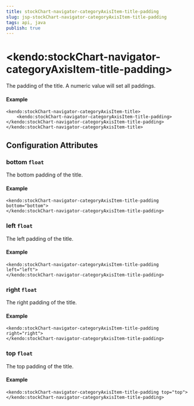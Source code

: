```yaml
---
title: stockChart-navigator-categoryAxisItem-title-padding
slug: jsp-stockChart-navigator-categoryAxisItem-title-padding
tags: api, java
publish: true
---
```


# \<kendo:stockChart-navigator-categoryAxisItem-title-padding\>

The padding of the title. A numeric value will set all paddings.

#### Example
    <kendo:stockChart-navigator-categoryAxisItem-title>
        <kendo:stockChart-navigator-categoryAxisItem-title-padding></kendo:stockChart-navigator-categoryAxisItem-title-padding>
    </kendo:stockChart-navigator-categoryAxisItem-title>

## Configuration Attributes

### bottom `float`

The bottom padding of the title.

#### Example
    <kendo:stockChart-navigator-categoryAxisItem-title-padding bottom="bottom">
    </kendo:stockChart-navigator-categoryAxisItem-title-padding>

### left `float`

The left padding of the title.

#### Example
    <kendo:stockChart-navigator-categoryAxisItem-title-padding left="left">
    </kendo:stockChart-navigator-categoryAxisItem-title-padding>

### right `float`

The right padding of the title.

#### Example
    <kendo:stockChart-navigator-categoryAxisItem-title-padding right="right">
    </kendo:stockChart-navigator-categoryAxisItem-title-padding>

### top `float`

The top padding of the title.

#### Example
    <kendo:stockChart-navigator-categoryAxisItem-title-padding top="top">
    </kendo:stockChart-navigator-categoryAxisItem-title-padding>

